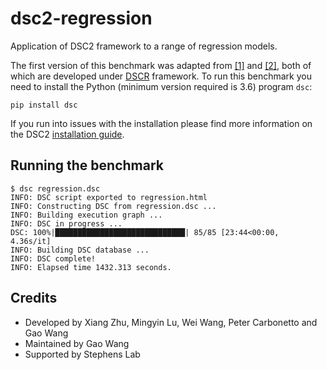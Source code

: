 # dsc2-regression

Application of DSC2 framework to a range of regression models.

The first version of this benchmark was adapted from [[1]](https://github.com/xiangzhu/dscr_en) and [[2]](https://github.com/mengyin/dscr-example), both of which are developed under [DSCR](https://github.com/stephens999/dscr) framework. To run this benchmark you need to install the Python (minimum version required is 3.6) program `dsc`:

```
pip install dsc
```

If you run into issues with the installation please find more information on the DSC2 [installation guide](https://stephenslab.github.io/dsc-wiki/manual/installation.html). 

## Running the benchmark

```
$ dsc regression.dsc
INFO: DSC script exported to regression.html
INFO: Constructing DSC from regression.dsc ...
INFO: Building execution graph ...
INFO: DSC in progress ...
DSC: 100%|█████████████████████████████| 85/85 [23:44<00:00,  4.36s/it]
INFO: Building DSC database ...
INFO: DSC complete!
INFO: Elapsed time 1432.313 seconds.
```

## Credits
* Developed by Xiang Zhu, Mingyin Lu, Wei Wang, Peter Carbonetto and Gao Wang
* Maintained by Gao Wang
* Supported by Stephens Lab
